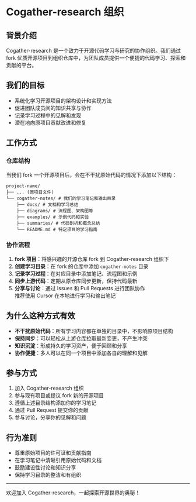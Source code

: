 # Cogather-research 组织  

## 背景介绍  

Cogather-research 是一个致力于开源代码学习与研究的协作组织。我们通过 fork 优质开源项目到组织仓库中，为团队成员提供一个便捷的代码学习、探索和贡献的平台。  

## 我们的目标  

- 系统化学习开源项目的架构设计和实现方法  
- 促进团队成员间的知识共享与协作  
- 记录学习过程中的见解和发现  
- 潜在地向原项目贡献改进和修复  

## 工作方式  

### 仓库结构  

当我们 fork 一个开源项目后，会在不干扰原始代码的情况下添加以下结构：  

```
project-name/
├── ... (原项目文件)
└── cogather-notes/ # 我们的学习笔记和输出目录
    ├── docs/ # 文档和学习总结
    ├── diagrams/ # 流程图、架构图等
    ├── examples/ # 示例代码和实验
    ├── summaries/ # 代码剖析和概念总结
    └── README.md # 特定项目的学习指南
```


### 协作流程  

1. **fork 项目**：将感兴趣的开源仓库 fork 到 Cogather-research 组织下  
2. **创建学习目录**：在 fork 的仓库中添加 `cogather-notes` 目录  
3. **记录学习过程**：在对应目录中添加笔记、流程图和示例  
4. **同步上游代码**：定期从原仓库同步更新，保持代码最新  
5. **分享与讨论**：通过 Issues 和 Pull Requests 进行团队协作  
推荐使用 Cursor 在本地进行学习和输出笔记

## 为什么这种方式有效  

- **不干扰原始代码**：所有学习内容都在单独的目录中，不影响原项目结构  
- **保持同步**：可以轻松从上游仓库拉取最新变更，不产生冲突  
- **知识沉淀**：形成持久的学习资产，便于回顾和分享  
- **协作便捷**：多人可以在同一个项目中添加各自的理解和见解  

## 参与方式  

1. 加入 Cogather-research 组织  
2. 参与现有项目或提议 fork 新的开源项目  
3. 遵循上述目录结构添加你的学习笔记  
4. 通过 Pull Request 提交你的贡献  
5. 参与讨论，分享你的见解和问题  

## 行为准则  

- 尊重原始项目的许可证和贡献指南  
- 在学习笔记中清晰引用原始代码和文档  
- 鼓励建设性讨论和知识分享  
- 保持学习目录的整洁和有组织  

---  

欢迎加入 Cogather-research，一起探索开源世界的奥秘！  
